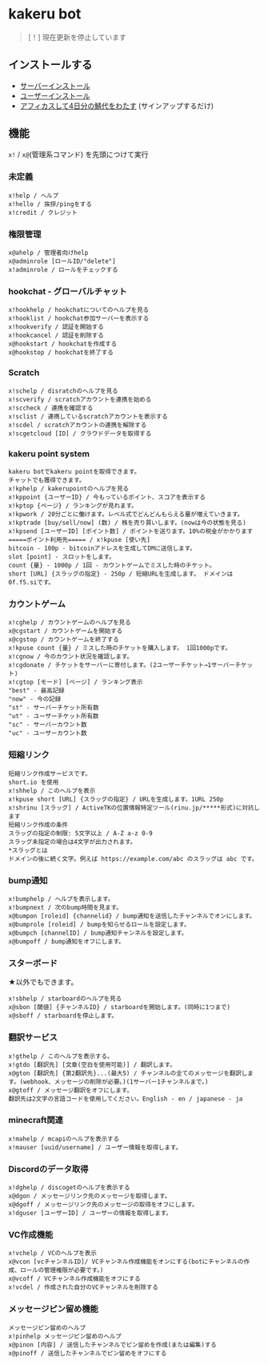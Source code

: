 # kakeru bot 
> [！] 現在更新を停止しています

## インストールする
- [サーバーインストール](https://0f.f5.si/b)
- [ユーザーインストール](https://0f.f5.si/u)
- [アフィカスして4日分の鯖代をわたす](https://bot-hosting.net/?aff=1081114793106219108) (サインアップするだけ)

## 機能
`x!` / `x@`(管理系コマンド) を先頭につけて実行
### 未定義
```
x!help / ヘルプ
x!hello / 挨拶/pingをする
x!credit / クレジット
```
### 権限管理
```
x@ahelp / 管理者向けhelp
x@adminrole [ロールID/"delete"]
x!adminrole / ロールをチェックする
```
### hookchat - グローバルチャット
```
x!hookhelp / hookchatについてのヘルプを見る
x!hooklist / hookchat参加サーバーを表示する
x!hookverify / 認証を開始する
x!hookcancel / 認証を削除する
x@hookstart / hookchatを作成する
x@hookstop / hookchatを終了する
```
### Scratch
```
x!schelp / disratchのヘルプを見る
x!scverify / scratchアカウントを連携を始める
x!sccheck / 連携を確認する
x!sclist / 連携しているscratchアカウントを表示する
x!scdel / scratchアカウントの連携を解除する
x!scgetcloud [ID] / クラウドデータを取得する
```
### kakeru point system
```
kakeru botでkakeru pointを取得できます。
チャットでも獲得できます。
x!kphelp / kakerupointのヘルプを見る
x!kppoint {ユーザーID} / 今もっているポイント、スコアを表示する
x!kptop {ページ} / ランキングが見れます。
x!kpwork / 20分ごとに働けます。レベル式でどんどんもらえる量が増えていきます。
x!kptrade [buy/sell/now] (数) / 株を売り買いします。(nowは今の状態を見る)
x!kpsend [ユーザーID] [ポイント数] / ポイントを送ります。10%の税金がかかります
=====ポイント利用先===== / x!kpuse [使い先]
bitcoin - 100p - bitcoinアドレスを生成してDMに送信します。
slot [point] - スロットをします。
count {量} - 1000p / 1回 - カウントゲームでミスした時のチケット。
short [URL] {スラッグの指定} - 250p / 短縮URLを生成します。 ドメインは0f.f5.siです。
```
### カウントゲーム
```
x!cghelp / カウントゲームのヘルプを見る
x@cgstart / カウントゲームを開始する
x@cgstop / カウントゲームを終了する
x!kpuse count {量} / ミスした時のチケットを購入します。 1回1000pです。
x!cgnow / 今のカウント状況を確認します。
x!cgdonate / チケットをサーバーに寄付します。(2ユーザーチケット→1サーバーチケット)
x!cgtop [モード] [ページ] / ランキング表示
"best" - 最高記録
"now" - 今の記録
"st" - サーバーチケット所有数
"ut" - ユーザーチケット所有数
"sc" - サーバーカウント数
"uc" - ユーザーカウント数
```
### 短縮リンク
```
短縮リンク作成サービスです。
short.io を使用
x!shhelp / このヘルプを表示
x!kpuse short [URL] {スラッグの指定} / URLを生成します。1URL 250p
x!shrinu [スラッグ] / ActiveTKの位置情報特定ツール(rinu.jp/*****形式)に対抗します
短縮リンク作成の条件
スラッグの指定の制限: 5文字以上 / A-Z a-z 0-9
スラッグ未指定の場合は4文字が出力されます。
*スラッグとは
ドメインの後に続く文字。例えば https://example.com/abc のスラッグは abc です。
```
### bump通知
```
x!bumphelp / ヘルプを表示します。
x!bumpnext / 次のbump時間を見ます。
x@bumpon [roleid] {channelid} / bump通知を送信したチャンネルでオンにします。
x@bumprole [roleid] / bumpを知らせるロールを設定します。
x@bumpch [channelID] / bump通知チャンネルを設定します。
x@bumpoff / bump通知をオフにします。
```
### スターボード
★以外でもできます。
```
x!sbhelp / starboardのヘルプを見る
x@sbon [閾値] {チャンネルID} / starboardを開始します。(同時に1つまで)
x@sboff / starboardを停止します。
```
### 翻訳サービス
```
x!gthelp / このヘルプを表示する。
x!gtdo [翻訳先] [文章(空白を使用可能)] / 翻訳します。
x@gton [翻訳先] {第2翻訳先}...(最大5) / チャンネルの全てのメッセージを翻訳します。(webhook、メッセージの削除が必要。)(1サーバー1チャンネルまで。)
x@gtoff / メッセージ翻訳をオフにします。
翻訳先は2文字の言語コードを使用してください。English - en / japanese - ja
```
### minecraft関連
```
x!mahelp / mcapiのヘルプを表示する
x!mauser [uuid/username] / ユーザー情報を取得します。
```
### Discordのデータ取得
```
x!dghelp / discogetのヘルプを表示する
x@dgon / メッセージリンク先のメッセージを取得します。
x@dgoff / メッセージリンク先のメッセージの取得をオフにします。
x!dguser [ユーザーID] / ユーザーの情報を取得します。
```
### VC作成機能
```
x!vchelp / VCのヘルプを表示
x@vcon [vcチャンネルID]/ VCチャンネル作成機能をオンにする(botにチャンネルの作成、ロールの管理権限が必要です。)
x@vcoff / VCチャンネル作成機能をオフにする
x!vcdel / 作成された自分のVCチャンネルを削除する
```
### メッセージピン留め機能
```
メッセージピン留めのヘルプ
x!pinhelp メッセージピン留めのヘルプ
x@pinon [内容] / 送信したチャンネルでピン留めを作成(または編集)する
x@pinoff / 送信したチャンネルでピン留めをオフにする
```
